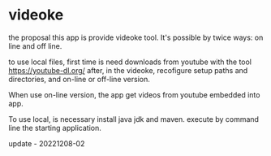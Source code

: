 # videoke

the proposal this app is provide videoke tool.
It's possible by twice ways: on line and off line.

to use local files, first time is need downloads from youtube with the tool https://youtube-dl.org/
after, in the videoke, recofigure setup paths and directories, and on-line or off-line version.

When use on-line version, the app get videos from youtube embedded into app.

To use local, is necessary install java jdk and maven. execute by command line the starting application.

update - 20221208-02
